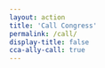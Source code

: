 ```yaml
---
layout: action
title: 'Call Congress'
permalink: /call/
display-title: false
cca-ally-call: true
---
```

<ul class="compact" id="phone-errors"></ul>

<link href='https://actionnetwork.org/css/style-embed-whitelabel.css' rel='stylesheet' type='text/css' /><script>window.yepnope || document.write('<script src="https://actionnetwork.org/includes/js/yepnope154-min.js"><\/script>');</script><script src='https://actionnetwork.org/widgets/v2/petition/call-congress-be-a-champion-for-adoptee-citizenship?format=js&source=widget&style=full'></script><div id='can-petition-area-call-congress-be-a-champion-for-adoptee-citizenship' style='width: 100%'><!-- this div is the target for our HTML insertion --></div>
<script>
	$(document).ready(function() {
		$('#can-petition-area-call-congress-be-a-champion-for-adoptee-citizenship').on('can_embed_loaded', function() {
			document.getElementsByName("commit")[0].value = "Call Now";
		});
	});
</script>